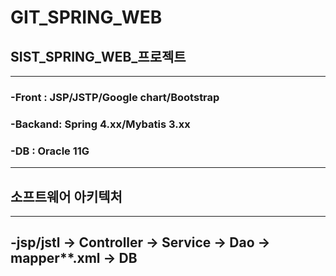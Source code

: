 # GIT_SPRING_WEB
## SIST_SPRING_WEB_프로젝트
---
### -Front  : JSP/JSTP/Google chart/Bootstrap  
### -Backand: Spring 4.xx/Mybatis 3.xx  
### -DB     : Oracle 11G  
---

## 소프트웨어 아키텍처  
---
-jsp/jstl -> Controller -> Service -> Dao -> mapper**.xml  -> DB  
---

